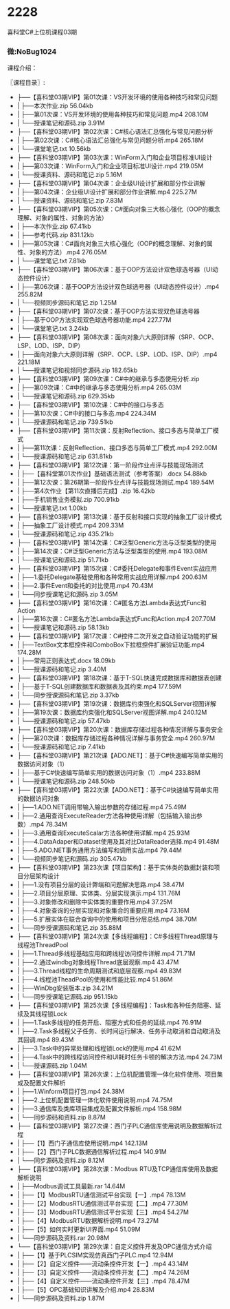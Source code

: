 # 2228
喜科堂C#上位机课程03期
### 微:NoBug1024 


课程介绍：

〖课程目录〗:

- ├──【喜科堂03期VIP】第01次课：VS开发环境的使用各种技巧和常见问题  
- |   ├──本次作业.zip  56.04kb
- |   ├──第01次课：VS开发环境的使用各种技巧和常见问题.mp4  208.10M
- |   └──授课笔记和源码.zip  3.91M
- ├──【喜科堂03期VIP】第02次课：C#核心语法汇总强化与常见问题分析  
- |   ├──第02次课：C#核心语法汇总强化与常见问题分析.mp4  265.18M
- |   └──课堂笔记.txt  10.56kb
- ├──【喜科堂03期VIP】第03次课：WinForm入门和企业项目标准UI设计  
- |   ├──第03次课：WinForm入门和企业项目标准UI设计.mp4  219.05M
- |   └──授课资料、源码和笔记.zip  5.16M
- ├──【喜科堂03期VIP】第04次课：企业级UI设计扩展和部分作业讲解  
- |   ├──第04次课：企业级UI设计扩展和部分作业讲解.mp4  225.27M
- |   └──授课资料、源码和笔记.zip  7.83M
- ├──【喜科堂03期VIP】第05次课：C#面向对象三大核心强化（OOP的概念理解、对象的属性、对象的方法）  
- |   ├──本次作业.zip  67.41kb
- |   ├──参考代码.zip  831.12kb
- |   ├──第05次课：C#面向对象三大核心强化（OOP的概念理解、对象的属性、对象的方法）.mp4  276.05M
- |   └──课堂笔记.txt  7.81kb
- ├──【喜科堂03期VIP】第06次课：基于OOP方法设计双色球选号器（UI动态控件设计）  
- |   ├──第06次课：基于OOP方法设计双色球选号器（UI动态控件设计）.mp4  255.82M
- |   └──视频同步源码和笔记.zip  1.25M
- ├──【喜科堂03期VIP】第07次课：基于OOP方法实现双色球选号器  
- |   ├──基于OOP方法实现双色球选号器功能.mp4  227.77M
- |   └──课堂笔记.txt  3.24kb
- ├──【喜科堂03期VIP】第08次课：面向对象六大原则详解（SRP、OCP、LSP、LOD、ISP、DIP）  
- |   ├──面向对象六大原则详解（SRP、OCP、LSP、LOD、ISP、DIP）.mp4  221.18M
- |   └──授课笔记和视频同步源码.zip  182.65kb
- ├──【喜科堂03期VIP】第09次课：C#中的继承与多态使用分析.zip  
- |   ├──第09次课：C#中的继承与多态使用分析.mp4  265.03M
- |   └──授课笔记和源码.zip  629.35kb
- ├──【喜科堂03期VIP】第10次课：C#中的接口与多态  
- |   ├──第10次课：C#中的接口与多态.mp4  224.34M
- |   └──授课源码和笔记.zip  739.51kb
- ├──【喜科堂03期VIP】第11次课：反射Reflection、接口多态与简单工厂模式  
- |   ├──第11次课：反射Reflection、接口多态与简单工厂模式.mp4  292.00M
- |   └──授课源码和笔记.zip  631.81kb
- ├──【喜科堂03期VIP】第12次课：第一阶段作业点评与技能现场测试  
- |   ├──【喜科堂第01次作业】基础语法测试（参考答案）.docx  54.88kb
- |   ├──第12次课：第26期第一阶段作业点评与技能现场测试.mp4  189.54M
- |   ├──第4次作业【第11次直播后完成】.zip  16.42kb
- |   ├──手机销售业务模拟.zip  700.91kb
- |   └──授课笔记.txt  1.00kb
- ├──【喜科堂03期VIP】第13次课：基于反射和接口实现的抽象工厂设计模式  
- |   ├──抽象工厂设计模式.mp4  209.33M
- |   └──授课源码和笔记.zip  435.21kb
- ├──【喜科堂03期VIP】第14次课：C#泛型Generic方法与泛型类型的使用  
- |   ├──第14次课：C#泛型Generic方法与泛型类型的使用.mp4  193.08M
- |   └──授课笔记和源码.zip  51.71kb
- ├──【喜科堂03期VIP】第15次课：C#委托Delegate和事件Event实战应用  
- |   ├──1.委托Delegate基础使用和各种常用实战应用详解.mp4  200.63M
- |   ├──2.事件Event和委托的对比使用.mp4  70.43M
- |   └──同步授课笔记和源码.zip  3.05M
- ├──【喜科堂03期VIP】第16次课：C#匿名方法Lambda表达式Func和Action  
- |   ├──第16次课：C#匿名方法Lambda表达式Func和Action.mp4  207.70M
- |   └──授课笔记和源码.zip  58.13kb
- ├──【喜科堂03期VIP】第17次课：C#控件二次开发之自动验证功能的扩展  
- |   ├──TextBox文本框控件和ComboBox下拉框控件扩展验证功能.mp4  174.28M
- |   ├──常用正则表达式.docx  18.09kb
- |   └──授课源码和笔记.zip  3.40M
- ├──【喜科堂03期VIP】第18次课：基于T-SQL快速完成数据库和数据表创建  
- |   ├──基于T-SQL创建数据库和数据表及其约束.mp4  177.59M
- |   └──同步授课源码和笔记.zip  3.37kb
- ├──【喜科堂03期VIP】第19次课：数据库约束强化和SQLServer视图详解  
- |   ├──第19次课：数据库约束强化和SQLServer视图详解.mp4  240.12M
- |   └──授课源码和笔记.zip  57.47kb
- ├──【喜科堂03期VIP】第20次课：数据库存储过程各种情况详解与事务安全  
- |   ├──第20次课：数据库存储过程各种情况详解与事务安全.mp4  260.97M
- |   └──授课源码和笔记.zip  7.41kb
- ├──【喜科堂03期VIP】第21次课【ADO.NET】：基于C#快速编写简单实用的数据访问对象（1）  
- |   ├──基于C#快速编写简单实用的数据访问对象（1）.mp4  233.88M
- |   └──授课笔记和源码.zip  248.50kb
- ├──【喜科堂03期VIP】第22次课【ADO.NET】：基于C#快速编写简单实用的数据访问对象  
- |   ├──1.ADO.NET调用带输入输出参数的存储过程.mp4  75.49M
- |   ├──2.通用查询ExecuteReader方法各种使用详解（包括输入输出参数）.mp4  78.34M
- |   ├──3.通用查询ExecuteScalar方法各种使用详解.mp4  25.93M
- |   ├──4.DataAdaper和Dataset使用及其对比DataReader选择.mp4  91.48M
- |   ├──5.ADO.NET事务通用方法编写和调用实战.mp4  79.44M
- |   └──视频同步笔记和源码.zip  305.47kb
- ├──【喜科堂03期VIP】第23次课【项目架构】：基于实体类的数据封装和项目分层架构设计  
- |   ├──1.没有项目分层的设计弊端和问题解决思路.mp4  38.47M
- |   ├──2.项目分层原理、实体类、分层实现演示.mp4  131.76M
- |   ├──3.对象修改和删除中实体类的重要作用.mp4  37.25M
- |   ├──4.对象查询的分层实现和对象集合的重要应用.mp4  73.16M
- |   ├──5.扩展实体在联合查询中的使用和项目分层总结.mp4  38.70M
- |   └──同步授课源码和笔记.zip  35.88M
- ├──【喜科堂03期VIP】第24次课【多线程编程】：C#多线程Thread原理与线程池ThreadPool  
- |   ├──1.Thread多线程基础应用和跨线程访问控件详解.mp4  71.71M
- |   ├──2.通过windbg对象线程Thread底层观察.mp4  43.47M
- |   ├──3.Thread线程的生命周期测试和底层观察.mp4  49.83M
- |   ├──4.线程池TheadPool的使用和性能比较.mp4  51.86M
- |   ├──WinDbg安装版本.zip  34.21M
- |   └──同步授课笔记源码.zip  951.15kb
- ├──【喜科堂03期VIP】第25次课【多线程编程】：Task和各种任务阻塞、延续及其线程锁Lock  
- |   ├──1.Task多线程的任务开启、阻塞方式和任务的延续.mp4  76.91M
- |   ├──2.Task多线程父子任务、长时间运行解决、任务手动取消和自动取消及其回调.mp4  89.43M
- |   ├──3.Task中的异常处理和线程锁Lock的使用.mp4  41.62M
- |   ├──4.Task中的跨线程访问控件和UI耗时任务卡顿的解决方法.mp4  24.73M
- |   └──授课源码.zip  1.04M
- ├──【喜科堂03期VIP】第26次课：上位机配置管理一体化软件使用、项目集成及配置文件解析  
- |   ├──1.Winform项目打包.mp4  24.38M
- |   ├──2.上位机配置管理一体化软件使用说明.mp4  74.75M
- |   ├──3.通信库及类库项目集成及配置文件解析.mp4  158.98M
- |   └──同步源码和资料.zip  8.87M
- ├──【喜科堂03期VIP】第27次课：西门子PLC通信库使用说明及数据解析过程  
- |   ├──【1】西门子通信库使用说明.mp4  142.13M
- |   ├──【2】西门子PLC数据通信解析过程.mp4  140.91M
- |   └──同步源码及资料.zip  8.12M
- ├──【喜科堂03期VIP】第28次课：Modbus RTU及TCP通信库使用及数据解析说明  
- |   ├──Modbus调试工具最新.rar  14.64M
- |   ├──【1】ModbusRTU通信测试平台实现【一】.mp4  78.13M
- |   ├──【2】ModbusRTU通信测试平台实现【二】.mp4  77.30M
- |   ├──【3】ModbusRTU通信测试平台实现【三】.mp4  54.27M
- |   ├──【4】ModbusRTU数据解析说明.mp4  73.27M
- |   ├──【5】如何实时更新UI界面.mp4  51.09M
- |   └──同步源码及资料.rar  20.98M
- └──【喜科堂03期VIP】第29次课：自定义控件开发及OPC通信方式介绍  
- |   ├──【1】基于PLCSIM实现仿真西门子PLC.mp4  12.94M
- |   ├──【2】自定义控件——流动条控件开发【一】.mp4  43.14M
- |   ├──【3】自定义控件——流动条控件开发【二】.mp4  74.26M
- |   ├──【4】自定义控件——流动条控件开发【三】.mp4  78.47M
- |   ├──【5】OPC基础知识讲解及介绍.mp4  28.83M
- |   └──同步源码及资料.zip  1.87M
